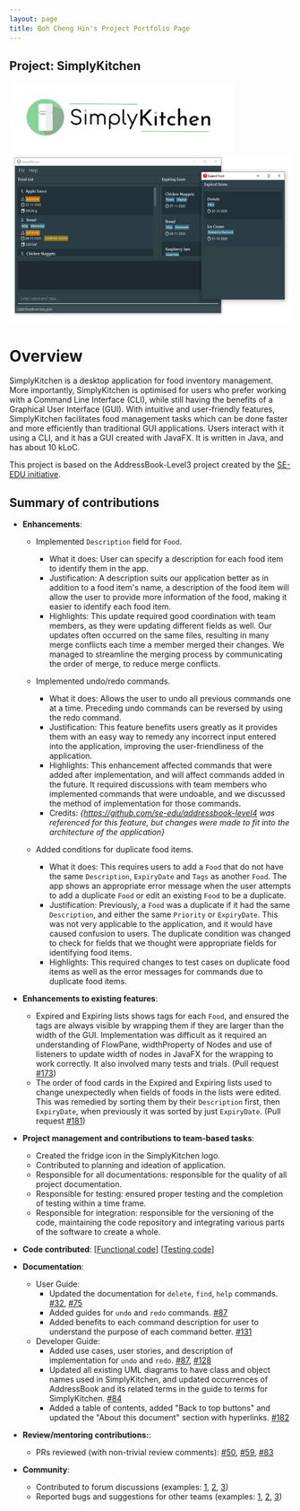 ```yaml
---
layout: page
title: Boh Cheng Hin's Project Portfolio Page
---
```


## Project: SimplyKitchen

<img src="../images/Logo.png" alt="Application Logo" height="125">

<img src="../images/SimplyKitchenPPP.png" alt="Labelled Ui Diagram" height="300">

# Overview
SimplyKitchen is a desktop application for food inventory management.
More importantly, SimplyKitchen is optimised for users who prefer working with a Command Line Interface (CLI), while still having the benefits of a Graphical User Interface (GUI).
With intuitive and user-friendly features, SimplyKitchen facilitates food management tasks which can be done faster and more efficiently than traditional GUI applications.
Users interact with it using a CLI, and it has a GUI created with JavaFX. It is written in Java, and has about 10 kLoC.

This project is based on the AddressBook-Level3 project created by the [SE-EDU initiative](https://se-education.org/).

## Summary of contributions
* **Enhancements**:
  * Implemented `Description` field for `Food`.
    * What it does: User can specify a description for each food item to identify them in the app.
    * Justification: A description suits our application better as in addition to a food item's name, a description of the food item will allow the user to provide more information of the food, making it easier to identify each food item.
    * Highlights: This update required good coordination with team members, as they were updating different fields as well. Our updates often occurred on the same files, resulting in many merge conflicts each time a member merged their changes. We managed to streamline the merging process by communicating the order of merge, to reduce merge conflicts.

  * Implemented undo/redo commands.
    * What it does: Allows the user to undo all previous commands one at a time. Preceding undo commands can be reversed by using the redo command.
    * Justification: This feature benefits users greatly as it provides them with an easy way to remedy any incorrect input entered into the application, improving the user-friendliness of the application.
    * Highlights: This enhancement affected commands that were added after implementation, and will affect commands added in the future. It required discussions with team members who implemented commands that were undoable, and we discussed the method of implementation for those commands.
    * Credits: *{https://github.com/se-edu/addressbook-level4 was referenced for this feature, but changes were made to fit into the architecture of the application}*

  * Added conditions for duplicate food items.
    * What it does: This requires users to add a `Food` that do not have the same `Description`, `ExpiryDate` and `Tags` as another `Food`. The app shows an appropriate error message when the user attempts to add a duplicate `Food` or edit an existing `Food` to be a duplicate.
    * Justification: Previously, a `Food` was a duplicate if it had the same `Description`, and either the same `Priority` or `ExpiryDate`. This was not very applicable to the application, and it would have caused confusion to users. The duplicate condition was changed to check for fields that we thought were appropriate fields for identifying food items.
    * Highlights: This required changes to test cases on duplicate food items as well as the error messages for commands due to duplicate food items.

* **Enhancements to existing features**:
  * Expired and Expiring lists shows tags for each `Food`, and ensured the tags are always visible by wrapping them if they are larger than the width of the GUI. Implementation was difficult as it required an understanding of FlowPane, widthProperty of Nodes and use of listeners to update width of nodes in JavaFX for the wrapping to work correctly. It also involved many tests and trials. (Pull request [\#173](https://github.com/AY2021S1-CS2103T-F13-4/tp/pull/173))
  * The order of food cards in the Expired and Expiring lists used to change unexpectedly when fields of foods in the lists were edited. This was remedied by sorting them by their `Description` first, then `ExpiryDate`, when previously it was sorted by just `ExpiryDate`. (Pull request [\#181](https://github.com/AY2021S1-CS2103T-F13-4/tp/pull/181))

* **Project management and contributions to team-based tasks**:
  * Created the fridge icon in the SimplyKitchen logo.
  * Contributed to planning and ideation of application.
  * Responsible for all documentations: responsible for the quality of all project documentation.
  * Responsible for testing: ensured proper testing and the completion of testing within a time frame.
  * Responsible for integration: responsible for the versioning of the code, maintaining the code repository and integrating various parts of the software to create a whole.
  
* **Code contributed**:
[[Functional code](https://nus-cs2103-ay2021s1.github.io/tp-dashboard/#breakdown=true&search=bchenghi&sort=groupTitle&sortWithin=title&since=2020-08-14&timeframe=commit&mergegroup=&groupSelect=groupByRepos&checkedFileTypes=docs~functional-code~test-code~other&tabOpen=true&tabType=authorship&zFR=false&tabAuthor=bchenghi&tabRepo=AY2021S1-CS2103T-F13-4%2Ftp%5Bmaster%5D&authorshipIsMergeGroup=false&authorshipFileTypes=functional-code)]  [[Testing code](https://nus-cs2103-ay2021s1.github.io/tp-dashboard/#breakdown=true&search=bchenghi&sort=groupTitle&sortWithin=title&since=2020-08-14&timeframe=commit&mergegroup=&groupSelect=groupByRepos&checkedFileTypes=docs~functional-code~test-code~other&tabOpen=true&tabType=authorship&zFR=false&tabAuthor=bchenghi&tabRepo=AY2021S1-CS2103T-F13-4%2Ftp%5Bmaster%5D&authorshipIsMergeGroup=false&authorshipFileTypes=test-code)]

* **Documentation**:
  * User Guide:
    * Updated the documentation for `delete`, `find`, `help` commands. [\#32](https://github.com/AY2021S1-CS2103T-F13-4/tp/pull/32), [\#75](https://github.com/AY2021S1-CS2103T-F13-4/tp/pull/75)
    * Added guides for `undo` and `redo` commands. [\#87](https://github.com/AY2021S1-CS2103T-F13-4/tp/pull/87)
    * Added benefits to each command description for user to understand the purpose of each command better. [\#131](https://github.com/AY2021S1-CS2103T-F13-4/tp/pull/131)
  * Developer Guide:
    * Added use cases, user stories, and description of implementation for `undo` and `redo`. [\#87](https://github.com/AY2021S1-CS2103T-F13-4/tp/pull/87), [\#128](https://github.com/AY2021S1-CS2103T-F13-4/tp/pull/128)
    * Updated all existing UML diagrams to have class and object names used in SimplyKitchen, and updated occurrences of AddressBook and its related terms in the guide to terms for SimplyKitchen. [\#84](https://github.com/AY2021S1-CS2103T-F13-4/tp/pull/84)
    * Added a table of contents, added \"Back to top buttons\" and updated the \"About this document\" section with hyperlinks. [\#182](https://github.com/AY2021S1-CS2103T-F13-4/tp/pull/182)

* **Review/mentoring contributions:**:
  * PRs reviewed (with non-trivial review comments): [\#50](https://github.com/AY2021S1-CS2103T-F13-4/tp/pull/50), [\#59](https://github.com/AY2021S1-CS2103T-F13-4/tp/pull/59), [\#83](https://github.com/AY2021S1-CS2103T-F13-4/tp/pull/83)

* **Community**:
  * Contributed to forum discussions (examples: [1](https://github.com/nus-cs2103-AY2021S1/forum/issues/25), [2](https://github.com/nus-cs2103-AY2021S1/forum/issues/222), [3](https://github.com/nus-cs2103-AY2021S1/forum/issues/223))
  * Reported bugs and suggestions for other teams (examples: [1](https://github.com/bchenghi/ped/issues/2), [2](https://github.com/bchenghi/ped/issues/9), [3](https://github.com/bchenghi/ped/issues/12))
